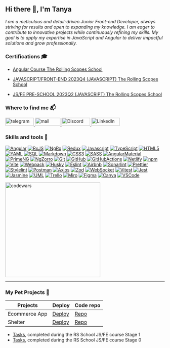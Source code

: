 ## Hi there 👋, I'm Tanya

*I am a meticulous and detail-driven Junior Front-end Developer, always striving for results and open to expanding my knowledge.
I am eager to contribute to innovative projects while continuously refining my skills.
My goal is to apply my expertise in JavaScript and Angular to deliver impactful solutions and grow professionally.*

### Certifications 🎓

- <a href="" target="_blank">Angular Course The Rolling Scopes School</a>

- <a href="https://app.rs.school/certificate/b0sm1v47" target="_blank">JAVASCRIPT/FRONT-END 2023Q4 (JAVASCRIPT) The Rolling Scopes School</a>

- <a href="https://app.rs.school/certificate/rsmb2n12" target="_blank">JS/FE PRE-SCHOOL 2023Q2 (JAVASCRIPT) The Rolling Scopes School</a>

### Where to find me 📬

<div>
 <a href="https://t.me/letanatol" target="_blank">
  <img width="90px" height="25px" src="https://img.shields.io/badge/Telegram-2CA5E0?style=flat-square&logo=telegram&logoColor=white" alt="telegram"/>
 </a>
 <a href="mailto:letanatol@gmail.com">
  <img width="80px" height="25px" src="https://img.shields.io/badge/Gmail-D14836?style=flat-square&logo=gmail&logoColor=white" alt="mail"/>
 </a>
 <a href="https://discordapp.com/users/1015731439028940861" target="_blank">
  <img width="90px" height="25px" src="https://img.shields.io/badge/Discord-0000CD?style=flat-square&logo=Codewars&logoColor=white" alt="Discord"/>
 </a>
  <a href="https://www.linkedin.com/in/tatsiana-kudrautsava" target="_blank">
  <img width="90px" height="25px" alt="LinkedIn" src="https://img.shields.io/badge/linkedin-%230077B5.svg?&style=flat-square&logo=linkedin&logoColor=white" /></a>
</div>

### Skills and tools :pinching_hand:

[![Angular][Angular]][Angular-url]
[![RxJS][RxJS]][RxJS-url]
[![NgRx][NgRx]][NgRx-url]
[![Redux][Redux]][Redux-url]
[![Javascript][Javascript]][Javascript-url]
[![TypeScript][TypeScript]][TypeScript-url]
[![HTML5][HTML5]][HTML5-url]
[![YAML][YAML]][YAML-url]
[![SQL][SQL]][SQL-url]
[![Markdown][Markdown]][Markdown-url]
[![CSS3][CSS3]][CSS3-url]
[![SASS][SASS]][SASS-url]
[![AngularMaterial][AngularMaterial]][AngularMaterial-url]
[![PrimeNG][PrimeNG]][PrimeNG-url]
[![NgZorro][NgZorro]][NgZorro-url]
[![Git][Git]][Git-url]
[![GitHub][GitHub]][GitHub-url]
[![GitHubActions][GitHubActions]][GitHubActions-url]
[![Netlify][Netlify]][Netlify-url]
[![npm][npm]][npm-url]
[![Vite][Vite]][Vite-url]
[![Webpack][Webpack]][Webpack-url]
[![Husky][Husky]][Husky-url]
[![Eslint][Eslint]][Eslint-url]
[![Airbnb][Airbnb]][Airbnb-url]
[![Sonarlint][Sonarlint]][Sonarlint-url]
[![Prettier][Prettier]][Prettier-url]
[![Stylelint][Stylelint]][Stylelint-url]
[![Postman][Postman]][Postman-url]
[![Axios][Axios]][Axios-url]
[![Zod][Zod]][Zod-url]
[![WebSocket][WebSocket]][WebSocket-url]
[![Vitest][Vitest]][Vitest-url]
[![Jest][Jest]][Jest-url]
[![Jasmine][Jasmine]][Jasmine-url]
[![UML][UML]][UML-url]
[![Trello][Trello]][Trello-url]
[![Miro][Miro]][Miro-url]
[![Figma][Figma]][Figma-url]
[![Canva][Canva]][Canva-url]
[![VSCode][VSCode]][VSCode-url]

[Angular]: https://img.shields.io/badge/angular-C2185B.svg?style=flat-square&logo=angular&logoColor=white
[Angular-url]: https://angular.dev/
[RxJS]: https://img.shields.io/badge/RxJS-B7178C.svg?style=flat-square&logo=reactivex&logoColor=white
[RxJS-url]: https://rxjs.dev/
[NgRx]: https://img.shields.io/badge/ngrx-BA2BD2.svg?style=flat-square&logo=ngrx&logoColor=white
[NgRx-url]: https://ngrx.io/
[Redux]: https://img.shields.io/badge/redux-764ABC.svg?style=flat-square&logo=redux&logoColor=white
[Redux-url]: https://redux.js.org/
[Javascript]: https://img.shields.io/badge/javascript-F7DF1E?style=flat-square&logo=javascript&logoColor=white
[Javascript-url]: https://developer.mozilla.org/en-US/docs/Web/JavaScript
[TypeScript]: https://img.shields.io/badge/TypeScript-3178C6.svg?style=flat-square&logo=typescript&logoColor=white
[TypeScript-url]: https://www.typescriptlang.org
[HTML5]: https://img.shields.io/badge/html5-E34F26.svg?style=flat-square&logo=html5&logoColor=white
[HTML5-url]: https://html.com/html5/
[SQL]: https://img.shields.io/badge/SQL-4169E1?style=flat-square&logo=postgresql&logoColor=white
[SQL-url]: https://www.w3schools.com/sql/
[Markdown]: https://img.shields.io/badge/markdown-000000.svg?style=flat-square&logo=markdown&logoColor=white
[Markdown-url]: https://www.markdownguide.org/
[YAML]: https://img.shields.io/badge/yaml-CB171E.svg?style=flat-square&logo=yaml&logoColor=white
[YAML-url]: https://yaml.org/
[CSS3]: https://img.shields.io/badge/css3-1572B6?style=flat-square&logo=css3&logoColor=white
[CSS3-url]: https://developer.mozilla.org/en-US/docs/Web/CSS
[SASS]: https://img.shields.io/badge/sass-CC6699?style=flat-square&logo=sass&logoColor=white
[SASS-url]: https://sass-lang.com/
[AngularMaterial]: https://img.shields.io/badge/Material-F9A825?style=flat-square&logo=angular&logoColor=white
[AngularMaterial-url]: https://material.angular.io/
[PrimeNG]: https://img.shields.io/badge/PrimeNG-DD0031?style=flat-square&logo=PrimeNG&logoColor=white
[PrimeNG-url]: https://primeng.org/
[NgZorro]: https://img.shields.io/badge/NgZorro-0170FE?style=flat-square&logo=antdesign&logoColor=white
[NgZorro-url]: https://ng.ant.design/docs/introduce/en
[Git]: https://img.shields.io/badge/git-F05032?style=flat-square&logo=git&logoColor=white
[Git-url]: https://git-scm.com/
[GitHub]: https://img.shields.io/badge/github-181717?style=flat-square&logo=github&logoColor=white
[GitHub-url]: https://github.com/
[GitHubActions]: https://img.shields.io/badge/githubactions-2088FF?style=flat-square&logo=githubactions&logoColor=white
[GitHubActions-url]: https://github.com/features/actions
[npm]: https://img.shields.io/badge/npm-CB3837?style=flat-square&logo=npm&logoColor=white
[npm-url]: https://www.npmjs.com/
[Netlify]: https://img.shields.io/badge/netlify-00C7B7.svg?style=flat-square&logo=netlify&logoColor=white
[Netlify-url]: https://www.netlify.com/
[Vite]: https://img.shields.io/badge/vite-646CFF?style=flat-square&logo=vite&logoColor=white
[Vite-url]: https://vitejs.dev/
[Webpack]: https://img.shields.io/badge/webpack-8DD6F9?style=flat-square&logo=webpack&logoColor=white
[Webpack-url]: https://webpack.js.org/
[Husky]: https://img.shields.io/badge/Husky-F05032?style=flat-square&logo=furrynetwork&logoColor=white
[Husky-url]: https://typicode.github.io/husky/
[Eslint]: https://img.shields.io/badge/eslint-4B32C3?style=flat-square&logo=eslint&logoColor=white
[Eslint-url]: https://eslint.org/
[Airbnb]: https://img.shields.io/badge/airbnb-FF5A5F?style=flat-square&logo=airbnb&logoColor=white
[Airbnb-url]: https://github.com/airbnb/javascript
[Sonarlint]: https://img.shields.io/badge/sonarlint-CB2029?style=flat-square&logo=sonarlint&logoColor=white
[Sonarlint-url]: https://www.sonarsource.com/products/sonarlint/
[Prettier]: https://img.shields.io/badge/prettier-F7B93E?style=flat-square&logo=prettier&logoColor=263238
[Prettier-url]: https://prettier.io/
[Stylelint]: https://img.shields.io/badge/stylelint-263238?style=flat-square&logo=stylelint&logoColor=white
[Stylelint-url]: https://stylelint.io/
[editorconfig]: https://img.shields.io/badge/editorconfig-FEFEFE?style=flat-square&logo=editorconfig&logoColor=262729
[editorconfig-url]: https://editorconfig.org/
[Postman]: https://img.shields.io/badge/postman-FF6C37?style=flat-square&logo=postman&logoColor=white
[Postman-url]: https://www.postman.com/
[Axios]: https://img.shields.io/badge/axios-5A29E4?style=flat-square&logo=axios&logoColor=white
[Axios-url]: https://axios-http.com/
[postgresql]: https://img.shields.io/badge/postgresql-4169E1?style=flat-square&logo=postgresql&logoColor=white
[postgresql-url]: https://www.postgresql.org/
[Zod]: https://img.shields.io/badge/-Zod-3E67B1?style=flat-square&logo=zod&logoColor=white
[Zod-url]: https://zod.dev/
[WebSocket]: https://img.shields.io/badge/WebSocket-615EFF?style=flat-square&logoColor=white
[WebSocket-url]: https://developer.mozilla.org/en-US/docs/Web/API/WebSocket
[Vitest]: https://img.shields.io/badge/vitest-6E9F18?style=flat-square&logo=vitest&logoColor=white
[Vitest-url]: https://vitest.dev/
[Jest]: https://img.shields.io/badge/jest-C21325?style=flat-square&logo=jest&logoColor=white
[Jest-url]: https://jestjs.io/
[Jasmine]: https://img.shields.io/badge/jasmine-8A4182?style=flat-square&logo=jasmine&logoColor=white
[Jasmine-url]: https://jasmine.github.io/
[UML]: https://img.shields.io/badge/uml-FABD14?style=flat-square&logo=uml&logoColor=white
[UML-url]: https://www.uml.org/
[Trello]: https://img.shields.io/badge/trello-0052CC?style=flat-square&logo=trello&logoColor=white
[Trello-url]: https://trello.com/
[Miro]: https://img.shields.io/badge/miro-050038?style=flat-square&logo=miro&logoColor=white
[Miro-url]: https://miro.com/
[Figma]: https://img.shields.io/badge/figma-4ab5b5?style=flat-square&logo=figma&logoColor=white
[Figma-url]: https://www.figma.com/
[Canva]: https://img.shields.io/badge/canva-00C4CC?style=flat-square&logo=canva&logoColor=white
[Canva-url]: https://www.canva.com/
[VSCode]: https://img.shields.io/badge/VSCode-0078d7?style=flat-square&logoColor=white
[VSCode-url]: https://code.visualstudio.com/

<a href="https://www.codewars.com/users/letanatol/badges/large" target="_blank">
  <img alt="codewars" width="300px" src="https://www.codewars.com/users/letanatol/badges/large"/>
</a>

---

### My Pet Projects :feet:

| Projects       | Deploy                                     | Code repo                                    |
| -------------- | :----------------------------------------- | :------------------------------------------- |
| Ecommerce App  | [Deploy](https://greens-shop.netlify.app/) | [Repo](https://github.com/Dewlar/green-shop) |
| Shelter        | [Deploy](https://letanatol.github.io/shelter/shelter/pages/main/)                                 | [Repo](https://github.com/letanatol/shelter/tree/main)                                     |

- [Tasks](), completed during the RS School JS/FE course Stage 1
- [Tasks](), completed during the RS School JS/FE course Stage 0
